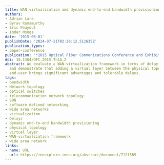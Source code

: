 ```yaml
---
title: WAN virtualization and dynamic end-to-end bandwidth provisioning using SDN
authors:
- Adrian Lara
- Byrav Ramamurthy
- Eric Pouyoul
- Inder Monga
date: '2015-03-01'
publishDate: '2024-07-21T02:26:12.512635Z'
publication_types:
- paper-conference
publication: '*2015 Optical Fiber Communications Conference and Exhibition (OFC)*'
doi: 10.1364/OFC.2015.Th1A.2
abstract: We evaluate a WAN-virtualization framework in terms of delay and scalability
  and demonstrate that adding a virtual layer between the physical topology and the
  end-user brings significant advantages and tolerable delays.
tags:
- bandwidth
- Network topology
- optical switches
- telecommunication network topology
- SDN
- software defined networking
- wide area networks
- virtualization
- Delays
- dynamic end-to-end bandwidth provisioning
- physical topology
- virtual layer
- WAN-virtualization framework
- wide area network
links:
- name: URL
  url: https://ieeexplore.ieee.org/abstract/document/7121569
---
```

